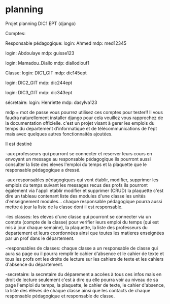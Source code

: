 # planning
Projet planning DIC1 EPT (django)


Comptes:

Responsable pédagogique: 
login: Ahmed
mdp: med12345

login: Abdoulaye
mdp: guisse123

login: Mamadou_Diallo
mdp: diallodiouf1


Classe:
login: DIC1_GIT
mdp: dic145ept

login: DIC2_GIT
mdp: dic244ept

login: DIC3_GIT
mdp: dic343ept

sécretaire:
login: Henriette
mdp: dasylva123

mdp = mot de passe 
vous pourrez utilisez ces comptes pour tester!!
Il vous faudra naturellement installer django pour cela veuillez vous rapprochez de la documentation officielle.
c'est un projet visant à gerer les emplois du temps du departement d'informatique et de télécommunications de l'ept mais avec quelques autres fonctionnaités ajoutées. 

Il est destiné

-aux professeurs qui pourront se connecter et reserver leurs cours en envoyant un message au responsable pédagogique ils pourront aussi consulter la liste des eleves l'emploi du temps et la plaquette que le responsable pédagogique a dressé.

-aux responsables pédagogiques qui vont établir, modifier, supprimer les emplois du temps suivant les messages recus des profs ils pourront également via l'appli etablir modifier et supprimer (CRUD) la plaquette c'est dire un tableau contenant liste des modules d'une classe les unités d'enseignement modules... chaque responsable pédagogique pourra aussi mettre à jour la liste de la classe dont il est responsable.

-les classes: les eleves d'une classe qui pourront se connecter via un compte (compte de la classe) pour verifier leurs emploi du temps (qui est mis à jour chaque semaine), la plaquette, la liste des professeurs du departement et leurs coordonnées ainsi que toutes les matieres enseignées par un prof dans le département.

-responsables de classes: chaque classe a un responsable de classe qui aura sa page ou il pourra remplir le cahier d'absence et le cahier de texte et tous les profs ont les droits de lecture sur les cahiers de texte et les cahiers d'absence du département.

-secretaire: la secretaire du déparement a accées à tous ces infos mais en droit de lecture seulement c'est à dire qu elle pourra voir au niveau de sa page l'emploi du temps, la plaquette, le cahier de texte, le cahier d'absence, la liste des éléves de chaque classe  ainsi que les contacts de chaque responsable pédagogique et responsable de classe.


